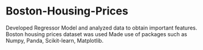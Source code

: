 # Boston-Housing-Prices
Developed Regressor Model and analyzed data to obtain important features. Boston housing prices dataset was used
Made use of packages such as Numpy, Panda, Scikit-learn, Matplotlib.

